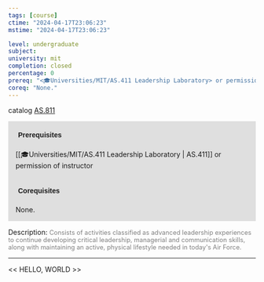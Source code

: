 ```yaml
---
tags: [course]
ctime: "2024-04-17T23:06:23"
mstime: "2024-04-17T23:06:23"

level: undergraduate
subject: 
university: mit
completion: closed
percentage: 0
prereq: "<🎓Universities/MIT/AS.411 Leadership Laboratory> or permission of instructor"
coreq: "None."
---
```


catalog [AS.811](http://student.mit.edu/catalog/mASa.html#AS.811)

<span style="display: block; padding: 15px; background-color: rgb(100, 100, 100, 0.2);"><font id="m_prereq18_0" style="display: block; font-family: Arial, sans-serif; font-weight: bold; padding: 5px">Prerequisites</font><br><span id="prereq18_0">[[🎓Universities/MIT/AS.411 Leadership Laboratory | AS.411]] or permission of instructor</span></span>
<span style="display: block; padding: 15px; background-color: rgb(100, 100, 100, 0.2);"><font id="m_coreq18_0" style="display: block; font-family: Arial, sans-serif; font-weight: bold; padding: 5px">Corequisites</font><br><span id="coreq18_0">None.</span></span>

<font style="">Description:</font>
<font style="color: grey; font-size: 0.8rem;">Consists of activities classified as advanced leadership experiences to continue developing critical leadership, managerial and communication skills, along with maintaining an active, physical lifestyle needed in today's Air Force.</font>



---

<< HELLO, WORLD >>
